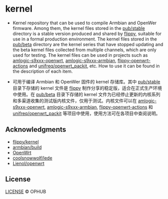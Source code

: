 # kernel

- Kernel repository that can be used to compile Armbian and OpenWer firmware. Among them, the kernel files stored in the [pub/stable](pub/stable) directory is a stable version produced and shared by [flippy](https://github.com/unifreq), suitable for use in a formal production environment. The kernel files stored in the [pub/beta](pub/beta) directory are the kernel series that have stopped updating and the beta kernel files collected from multiple channels, which are only used for testing. The kernel files can be used in projects such as [amlogic-s9xxx-openwrt](https://github.com/ophub/amlogic-s9xxx-openwrt), [amlogic-s9xxx-armbian](https://github.com/ophub/amlogic-s9xxx-armbian), [flippy-openwrt-actions](https://github.com/ophub/flippy-openwrt-actions) and [unifreq/openwrt_packit](https://github.com/unifreq/openwrt_packit), etc. How to use it can be found in the description of each item.

- 可用于编译 Armbian 和 OpenWer 固件的 kernel 存储库。其中 [pub/stable](pub/stable) 目录下存储的 kernel 文件是 [flippy](https://github.com/unifreq) 制作分享的稳定版，适合在正式生产环境中使用。在 [pub/beta](pub/beta) 目录下存储的 kernel 文件为已经停止更新的内核系列和多渠道收集的测试版内核文件，仅用于测试。内核文件可以在 [amlogic-s9xxx-openwrt](https://github.com/ophub/amlogic-s9xxx-openwrt), [amlogic-s9xxx-armbian](https://github.com/ophub/amlogic-s9xxx-armbian), [flippy-openwrt-actions](https://github.com/ophub/flippy-openwrt-actions) 和 [unifreq/openwrt_packit](https://github.com/unifreq/openwrt_packit) 等项目中使用，使用方法可在各项目中查阅说明。

## Acknowledgments

- [flippy/kernel](https://github.com/unifreq)
- [armbian/build](https://github.com/armbian/build)
- [OpenWrt](https://github.com/openwrt/openwrt)
- [coolsnowwolf/lede](https://github.com/coolsnowwolf/lede)
- [Lienol/openwrt](https://github.com/Lienol/openwrt)

## License

[LICENSE](https://github.com/ophub/flippy-kernel/blob/main/LICENSE) © OPHUB


